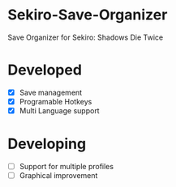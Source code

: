 # Sekiro-Save-Organizer
Save Organizer for Sekiro: Shadows Die Twice 

# Developed
* [x] Save management
* [x] Programable Hotkeys
* [x] Multi Language support

# Developing
* [ ] Support for multiple profiles
* [ ] Graphical improvement
